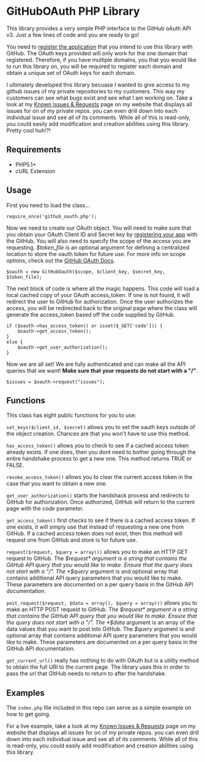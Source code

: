 # GitHubOAuth PHP Library


This library provides a very simple PHP interface to the GitHub oAuth API v3. Just a few lines of code and you are ready to go!

You need to [register the application](https://github.com/account/applications/new) that you intend to use this library with GitHub. The OAuth keys provided will only work for the one domain that registered. Therefore, if you have multiple domains, you that you would like to run this library on, you will be required to register each domain and obtain a unique set of OAuth keys for each domain. 

I ultimately developed this library becuase I wanted to give access to my github issues of my private repositories to my customers. This way my customers can see what bugs exist and see what I am working on. Take a look at my [Known Issues & Requests](http://joeworkman.net/rapidweaver/issues) page on my website that displays all issues for on of my private repos. you can even drill down into each individual issue and see all of its comments. While all of this is read-only, you could easily add modification and creation abilities using this library. Pretty cool huh!?! 



## Requirements


  * PHP5.1+
  * cURL Extension

## Usage


First you need to load the class…

	require_once('github_oauth.php');

Now we need to create our OAuth object. You will need to make sure that you obtain your OAuth Client ID and Secret key by [registering your app](https://github.com/account/applications/new) with the GitHub. You will also need to specify the scope of the access you are requesting. *$token_file* is an optional argument for defining a centralized location to store the oauth token for future use. For more info on scope options, check out the [GitHub OAuth Docs](http://developer.github.com/v3/oauth/).

		
	$oauth = new GitHubOauth($scope, $client_key, $secret_key, $token_file);

The next block of code is where all the magic happens. This code will load a local cached copy of your OAuth access\_token. If one is not found, it will redirect the user to GitHub for authorization. Once the user authorizes the access, you will be redirected back to the original page where the class will generate the access\_token based off the code supplied by GitHub. 

	if ($oauth->has_access_token() or isset($_GET['code'])) {
		$oauth->get_access_token();
	}
	else {
		$oauth->get_user_authorization();
	}

Now we are all set! We are fully authenticated and can make all the API queries that we want! **Make sure that your requests do not start with a "/"**.

	$issues = $oauth->request("issues");




## Functions


This class has eight public functions for you to use:



`set_keys($client_id, $secret)` allows you to set the oauth keys outside of the object creation. Chances are that you won't have to use this method. 


`has_access_token()` allows you to check to see if a cached access token already exists. If one does, then you dont need to bother going through the entire handshake process to get a new one. This method returns TRUE or FALSE. 


`revoke_access_token()` allows you to clear the current access token in the case that you want to obtain a new one.


`get_user_authorization()` starts the handshack process and redirects to GitHub for authorization. Once authorized, GitHub will return to the current page with the *code* parameter. 


`get_access_token()` first checks to see if there is a cached access token. If one exists, it will simply use that instead of requesting a new one from GitHub. If a cached access token does not exist, then this method will request one from GitHub and store is for future use. 


`request($request, $query = array())` allows you to make an HTTP GET request to GitHub. The *$request* argument is a string that contains the GitHub API query that you would like to make. Ensure that the query does not start with a "/". The *$query* argument is and optional array that contains additional API query parameters that you would like to make. These parameters are documented on a per query basis in the GitHub API documentation. 


`post_request($request, $data = array(), $query = array())` allows you to make an HTTP POST request to GitHub. The *$request* argument is a string that contains the GitHub API query that you would like to make. Ensure that the query does not start with a "/". The *$data* argument is an array of the data values that you want to post into GitHub. The *$query* argument is and optional array that contains additional API query parameters that you would like to make. These parameters are documented on a per query basis in the GitHub API documentation. 


`get_current_url()` really has nothing to do with OAuth but is a utility method to obtain the full URI to the current page. The library uses this in order to pass the url that GItHub needs to return to after the handshake. 


## Examples


The `index.php` file included in this repo can serve as a simple example on how to get going.

For a live example, take a look at my [Known Issues & Requests](http://joeworkman.net/rapidweaver/issues) page on my website that displays all issues for on of my private repos. you can even drill down into each individual issue and see all of its comments. While all of this is read-only, you could easily add modification and creation abilities using this library. 
